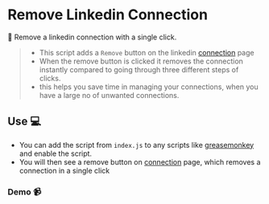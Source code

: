 # Remove Linkedin Connection

:bust_in_silhouette: Remove a linkedin connection with a single click.

> * This script adds a `Remove` button on the linkedin [connection](https://www.linkedin.com/mynetwork/invite-connect/connections/) page
> * When the remove button is clicked it removes the connection instantly compared to going through three different steps of clicks.
> * this helps you save time in managing your connections, when you have a large no of unwanted connections. 

## Use :computer:

* You can add the script from `index.js` to any scripts like [greasemonkey](https://addons.mozilla.org/en-US/firefox/addon/greasemonkey/) and enable the script.
* You will then see a remove button on  [connection](https://www.linkedin.com/mynetwork/invite-connect/connections/) page, which removes a connection in a single click


### Demo :video_camera:
